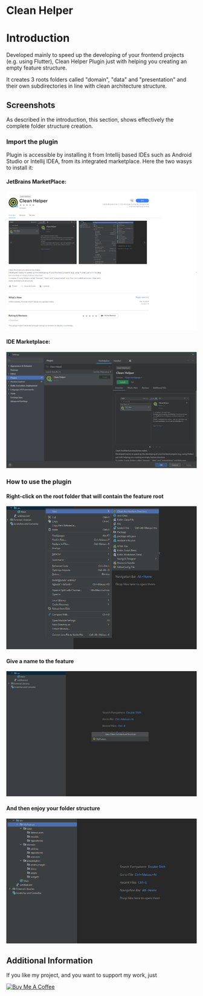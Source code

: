 # Clean Helper
# Introduction

Developed mainly to speed up the developing of your frontend projects (e.g. using Flutter), Clean Helper Plugin just with helping you creating an empty feature structure.

It creates 3 roots folders called "domain", "data" and "presentation" and their own subdirectories in line with clean architecture structure.

## Screenshots

As described in the introduction, this section, shows effectively the complete folder structure creation.

### Import the plugin
Plugin is accessible by installing it from Intellij based IDEs such as Android Studio or Intellij IDEA, from its integrated marketplace.
Here the two wasys to install it:

#### JetBrains MarketPlace:
![alt-text](src/main/resources/images/Marketplace.png "optional-title")
#### IDE Marketplace:
![alt-text](src/main/resources/images/IDE_Market.png "optional-title")

### How to use the plugin

#### Right-click on the root folder that will contain the feature root
![alt-text](src/main/resources/images/Menu_screen.png "optional-title")

#### Give a name to the feature
![alt-text](src/main/resources/images/Name_selection.png "optional-title")

#### And then enjoy your folder structure
![alt-text](src/main/resources/images/Generated_Content.png "optional-title")

## Additional Information
If you like my project, and you want to support my work, just

<a href="https://www.buymeacoffee.com/antwen" target="_blank"><img src="https://cdn.buymeacoffee.com/buttons/v2/default-yellow.png" alt="Buy Me A Coffee" style="height: 60px !important;width: 217px !important;" ></a>




